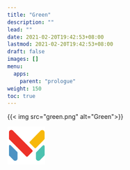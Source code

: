 ```yaml
---
title: "Green"
description: ""
lead: ""
date: 2021-02-20T19:42:53+08:00
lastmod: 2021-02-20T19:42:53+08:00
draft: false
images: []
menu: 
  apps:
    parent: "prologue"
weight: 150
toc: true
---
```


{{< img src="green.png" alt="Green">}}

![image](green.png)
